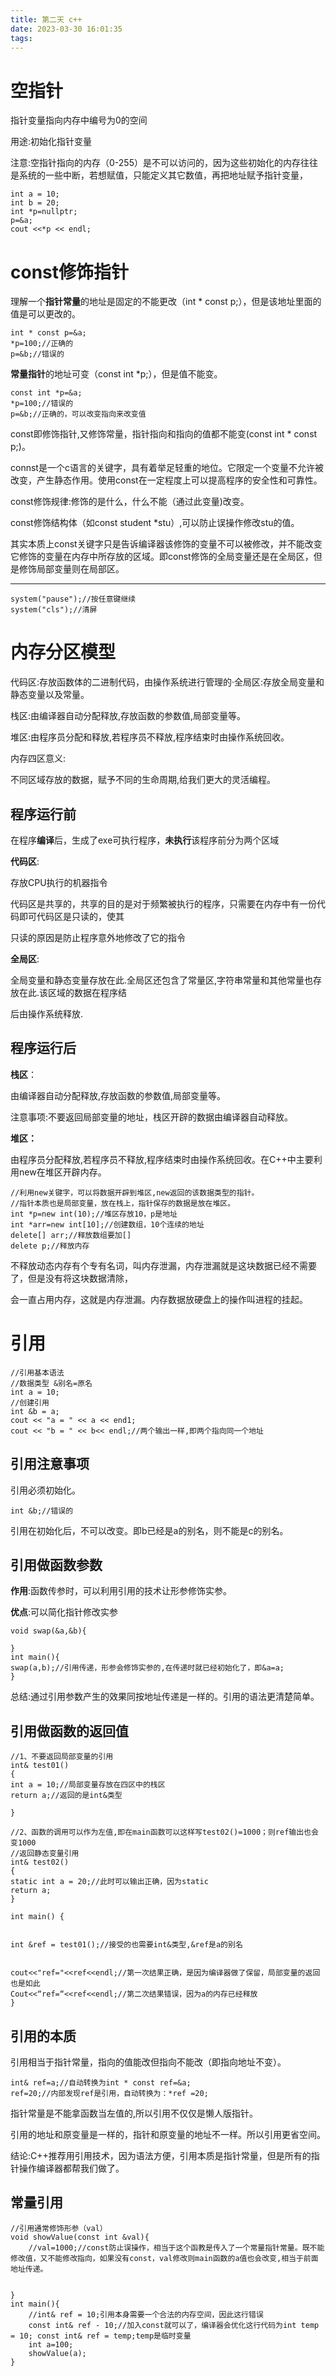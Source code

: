```yaml
---
title: 第二天 c++
date: 2023-03-30 16:01:35
tags:
---
```


# 空指针

指针变量指向内存中编号为0的空间

用途:初始化指针变量

注意:空指针指向的内存（0-255）是不可以访问的，因为这些初始化的内存往往是系统的一些中断，若想赋值，只能定义其它数值，再把地址赋予指针变量，

```
int a = 10;
int b = 20;
int *p=nullptr;
p=&a;
cout <<*p << endl;
```

# const修饰指针

理解一个**指针常量**的地址是固定的不能更改（int * const p;），但是该地址里面的值是可以更改的。

```
int * const p=&a;
*p=100;//正确的
p=&b;//错误的
```

**常量指针**的地址可变（const int *p;），但是值不能变。

```
const int *p=&a;
*p=100;//错误的
p=&b;//正确的，可以改变指向来改变值
```

const即修饰指针,又修饰常量，指针指向和指向的值都不能变(const int * const p;)。

connst是一个c语言的关键字，具有着举足轻重的地位。它限定一个变量不允许被改变，产生静态作用。使用const在一定程度上可以提高程序的安全性和可靠性。

const修饰规律:修饰的是什么，什么不能（通过此变量)改变。

const修饰结构体（如const student *stu）,可以防止误操作修改stu的值。

其实本质上const关键字只是告诉编译器该修饰的变量不可以被修改，并不能改变它修饰的变量在内存中所存放的区域。即const修饰的全局变量还是在全局区，但是修饰局部变量则在局部区。

------

```
system("pause");//按任意键继续
system("cls");//清屏
```

# 内存分区模型

代码区:存放函数体的二进制代码，由操作系统进行管理的·全局区:存放全局变量和静态变量以及常量。

栈区:由编译器自动分配释放,存放函数的参数值,局部变量等。

堆区:由程序员分配和释放,若程序员不释放,程序结束时由操作系统回收。

内存四区意义:

不同区域存放的数据，赋予不同的生命周期,给我们更大的灵活编程。

## 程序运行前

在程序**编译**后，生成了exe可执行程序，**未执行**该程序前分为两个区域

**代码区**:

存放CPU执行的机器指令

代码区是共享的，共享的目的是对于频繁被执行的程序，只需要在内存中有一份代码即可代码区是只读的，使其

只读的原因是防止程序意外地修改了它的指令

**全局区**:

全局变量和静态变量存放在此.全局区还包含了常量区,字符串常量和其他常量也存放在此.该区域的数据在程序结

后由操作系统释放.

## 程序运行后

**栈区**：

由编译器自动分配释放,存放函数的参数值,局部变量等。

注意事项:不要返回局部变量的地址，栈区开辟的数据由编译器自动释放。

**堆区：**

由程序员分配释放,若程序员不释放,程序结束时由操作系统回收。在C++中主要利用new在堆区开辟内存。

```
//利用new关键字，可以将数据开辟到堆区,new返回的该数据类型的指针。
//指针本质也是局部变量，放在栈上，指针保存的数据是放在堆区。
int *p=new int(10);//堆区存放10，p是地址
int *arr=new int[10];//创建数组，10个连续的地址
delete[] arr;//释放数组要加[]
delete p;//释放内存
```

不释放动态内存有个专有名词，叫内存泄漏，内存泄漏就是这块数据已经不需要了，但是没有将这块数据清除，

会一直占用内存，这就是内存泄漏。内存数据放硬盘上的操作叫进程的挂起。

# 引用

```
//引用基本语法
//数据类型 &别名=原名
int a = 10;
//创建引用
int &b = a;
cout << "a = " << a << end1;
cout << "b = " << b<< endl;//两个输出一样,即两个指向同一个地址
```

## 引用注意事项

引用必须初始化。

```
int &b;//错误的
```

引用在初始化后，不可以改变。即b已经是a的别名，则不能是c的别名。



## 引用做函数参数

**作用**:函数传参时，可以利用引用的技术让形参修饰实参。

**优点**:可以简化指针修改实参

```
void swap(&a,&b){

}
int main(){
swap(a,b);//引用传递，形参会修饰实参的,在传递时就已经初始化了，即&a=a;
}
```

总结:通过引用参数产生的效果同按地址传递是一样的。引用的语法更清楚简单。

## 引用做函数的返回值

```
//1、不要返回局部变量的引用
int& test01()
{
int a = 10;//局部变量存放在四区中的栈区
return a;//返回的是int&类型

}

//2、函数的调用可以作为左值,即在main函数可以这样写test02()=1000；则ref输出也会变1000
//返回静态变量引用
int& test02()
{
static int a = 20;//此时可以输出正确，因为static
return a;
}

int main() {


int &ref = test01();//接受的也需要int&类型,&ref是a的别名


cout<<"ref="<<ref<<endl;//第一次结果正确，是因为编译器做了保留，局部变量的返回也是如此
Cout<<“ref=“<<ref<<endl;//第二次结果错误，因为a的内存已经释放
}

```

## 引用的本质

引用相当于指针常量，指向的值能改但指向不能改（即指向地址不变）。

```
int& ref=a;//自动转换为int * const ref=&a;
ref=20;//内部发现ref是引用，自动转换为：*ref =20;
```

指针常量是不能拿函数当左值的,所以引用不仅仅是懒人版指针。

引用的地址和原变量是一样的，指针和原变量的地址不一样。所以引用更省空间。

结论:C++推荐用引用技术，因为语法方便，引用本质是指针常量，但是所有的指针操作编译器都帮我们做了。 

## 常量引用

```
//引用通常修饰形参（val）
void showValue(const int &val){
	//val=1000;//const防止误操作，相当于这个函教是传入了一个常量指针常量。既不能修改值，又不能修改指向，如果没有const，val修改则main函数的a值也会改变,相当于前面地址传递。

	
}
int main(){
	//int& ref = 10;引用本身需要一个合法的内存空间，因此这行错误
	const int& ref - 10;//加入const就可以了，编译器会优化这行代码为int temp = 10; const int& ref = temp;temp是临时变量
	int a=100;
	showValue(a);
}
```

